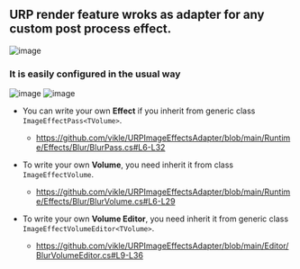 ## URP render feature wroks as adapter for any custom post process effect.

![image](https://github.com/user-attachments/assets/3a3bac77-8453-4000-8f5d-fb83cb241bae)

### It is easily configured in the usual way
![image](https://github.com/user-attachments/assets/01e7f49c-32aa-4383-ba49-db794ab88772)
![image](https://github.com/user-attachments/assets/806dce4f-aca7-469f-bf42-e8d645c5ef28)

- You can write your own **Effect** if you inherit from generic class `ImageEffectPass<TVolume>`.
  - https://github.com/vikle/URPImageEffectsAdapter/blob/main/Runtime/Effects/Blur/BlurPass.cs#L6-L32

- To write your own **Volume**, you need inherit it from class `ImageEffectVolume`.
  - https://github.com/vikle/URPImageEffectsAdapter/blob/main/Runtime/Effects/Blur/BlurVolume.cs#L6-L29

- To write your own **Volume Editor**, you need inherit it from generic class `ImageEffectVolumeEditor<TVolume>`.
  - https://github.com/vikle/URPImageEffectsAdapter/blob/main/Editor/BlurVolumeEditor.cs#L9-L36
